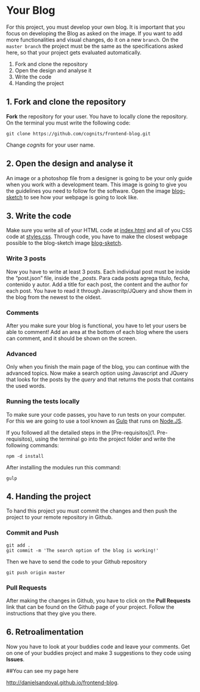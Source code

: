 # Your Blog

For this project, you must develop your own blog. It is important that you focus on developing the Blog as asked on the image. If you want to add more functionalities and visual changes, do it on a new `branch`. On the `master branch`
the project must be the same as the specifications asked here, so that your project gets evaluated automatically. 

1. Fork and clone the repository
2. Open the design and analyse it
3. Write the code
4. Handing the project


## 1. Fork and clone the repository

**Fork** the repository for your user. You have to locally clone the repository. On the terminal you must write the following code:

```
git clone https://github.com/cognits/frontend-blog.git
```
Change *cognits* for your user name.

## 2. Open the design and analyse it

An image or a photoshop file from a designer is going to be your only guide when you work with a development team. This image is going to give you the guidelines you need to follow for the software. Open the image [blog-sketch](blog-sketch.png)
to see how your webpage is going to look like.


## 3. Write the code

Make sure you write all of your HTML code at [index.html](index.html) and all of you CSS code at  [styles.css](css/styles.css). Through code, you have to make the closest webpage possible to the blog-sketch image [blog-sketch](blog-sketch.png). 

### Write 3 posts
Now you have to write at least 3 posts. Each individual post must be inside the “post.json” file, inside the *_posts*. Para cada posts agrega titulo, fecha, contenido y autor. Add a title for each post, the content and the author for each post. You have to read it through Javascritp/JQuery and show them in the blog from the newest to the oldest.

### Comments
After you make sure your blog is functional, you have to let your users be able to comment! Add an area at the bottom of each blog where the users can comment, and it should be shown on the screen.

### Advanced
Only when you finish the main page of the blog, you can continue with the advanced topics. Now make a search option using Javascript and JQuery that looks for the posts by the *query* and that returns the posts that contains the used words.

### Running the tests locally 

To make sure your code passes, you have to run tests on your computer. For this we are going to use a tool known as  [Gulp](http://www.gulpjs.com) that runs on [Node.JS](http://www.nodejs.org).

If you followed all the detailed steps in the [Pre-requisitos](1. Pre-requisitos), using the terminal go into the project folder and write the following commands:

```
npm -d install
```
After installing the modules run this command: 
```
gulp
```

## 4. Handing the project

To hand this project you must commit the changes and then push the project to your remote repository in Github.

### Commit and Push 

```
git add .
git commit -m 'The search option of the blog is working!'
```
Then we have to send the code to your Github repository

```
git push origin master
```

### Pull Requests

After making the changes in Github, you have to click on the **Pull Requests**
link that can be found on the Github page of your project. Follow the instructions that they give you there.

## 6. Retroalimentation 

Now you have to look at your buddies code and leave your comments. Get on one of your buddies project and make 3 suggestions to they code using **Issues**.

##You can see my page here

http://danielsandoval.github.io/frontend-blog.
